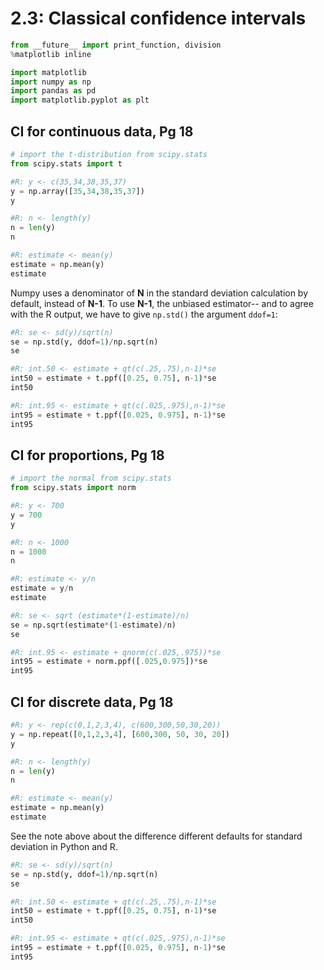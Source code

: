 # 2.3: Classical confidence intervals

```python
from __future__ import print_function, division
%matplotlib inline

import matplotlib
import numpy as np
import pandas as pd
import matplotlib.pyplot as plt

```

## CI for continuous data, Pg 18

```python
# import the t-distribution from scipy.stats
from scipy.stats import t
```

```python
#R: y <- c(35,34,38,35,37)
y = np.array([35,34,38,35,37])
y
```

```python
#R: n <- length(y)
n = len(y)
n
```

```python
#R: estimate <- mean(y)
estimate = np.mean(y)
estimate
```

Numpy uses a denominator of **N** in the standard deviation calculation by
default, instead of **N-1**. To use **N-1**, the unbiased estimator-- and to
agree with the R output, we have to give `np.std()` the argument `ddof=1`:

```python
#R: se <- sd(y)/sqrt(n)
se = np.std(y, ddof=1)/np.sqrt(n)
se
```

```python
#R: int.50 <- estimate + qt(c(.25,.75),n-1)*se
int50 = estimate + t.ppf([0.25, 0.75], n-1)*se
int50
```

```python
#R: int.95 <- estimate + qt(c(.025,.975),n-1)*se
int95 = estimate + t.ppf([0.025, 0.975], n-1)*se
int95
```

## CI for proportions, Pg 18

```python
# import the normal from scipy.stats
from scipy.stats import norm
```

```python
#R: y <- 700
y = 700
y
```

```python
#R: n <- 1000
n = 1000
n
```

```python
#R: estimate <- y/n
estimate = y/n
estimate
```

```python
#R: se <- sqrt (estimate*(1-estimate)/n)
se = np.sqrt(estimate*(1-estimate)/n)
se
```

```python
#R: int.95 <- estimate + qnorm(c(.025,.975))*se
int95 = estimate + norm.ppf([.025,0.975])*se
int95
```

## CI for discrete data, Pg 18

```python
#R: y <- rep(c(0,1,2,3,4), c(600,300,50,30,20))
y = np.repeat([0,1,2,3,4], [600,300, 50, 30, 20])
y
```

```python
#R: n <- length(y)
n = len(y)
n
```

```python
#R: estimate <- mean(y)
estimate = np.mean(y)
estimate
```

See the note above about the difference different defaults for standard
deviation in Python and R.

```python
#R: se <- sd(y)/sqrt(n)
se = np.std(y, ddof=1)/np.sqrt(n)
se
```

```python
#R: int.50 <- estimate + qt(c(.25,.75),n-1)*se
int50 = estimate + t.ppf([0.25, 0.75], n-1)*se
int50
```

```python
#R: int.95 <- estimate + qt(c(.025,.975),n-1)*se
int95 = estimate + t.ppf([0.025, 0.975], n-1)*se
int95
```

